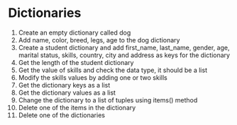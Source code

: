 # Dictionaries

1. Create an empty dictionary called dog
2. Add name, color, breed, legs, age to the dog dictionary
3. Create a student dictionary and add first_name, last_name, gender, age, marital status, skills, country, city and address as keys for the dictionary
5. Get the length of the student dictionary
6. Get the value of skills and check the data type, it should be a list
7. Modify the skills values by adding one or two skills
8. Get the dictionary keys as a list
9. Get the dictionary values as a list
10. Change the dictionary to a list of tuples using items() method
11. Delete one of the items in the dictionary
12. Delete one of the dictionaries